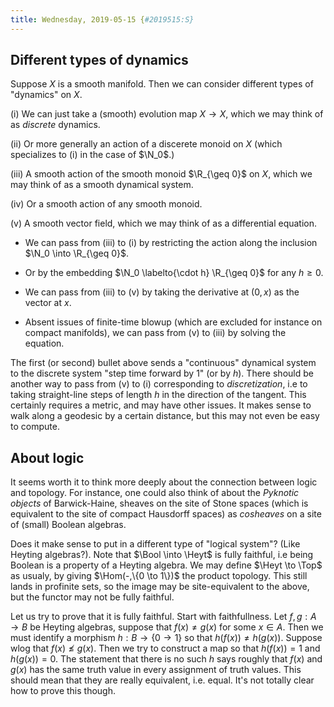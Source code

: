 ```yaml
---
title: Wednesday, 2019-05-15 {#2019515:S}
---
```

Different types of dynamics
---------------------------

Suppose $X$ is a smooth manifold. Then we can consider different types
of "dynamics" on $X$.

(i) We can just take a (smooth) evolution map $X \to X$, which we may
    think of as *discrete* dynamics.

(ii) Or more generally an action of a discerete monoid on $X$ (which
    specializes to (i) in the case of $\N_0$.)

(iii) A smooth action of the smooth monoid $\R_{\geq 0}$ on $X$, which
    we may think of as a smooth dynamical system.

(iv) Or a smooth action of any smooth monoid.

(v) A smooth vector field, which we may think of as a differential
    equation.

-   We can pass from (iii) to (i) by restricting the action along the
    inclusion $\N_0 \into \R_{\geq 0}$.

-   Or by the embedding $\N_0 \labelto{\cdot h} \R_{\geq 0}$ for any
    $h \geq 0$.

-   We can pass from (iii) to (v) by taking the derivative at $(0,x)$ as
    the vector at $x$.

-   Absent issues of finite-time blowup (which are excluded for instance
    on compact manifolds), we can pass from (v) to (iii) by solving the
    equation.

The first (or second) bullet above sends a "continuous" dynamical system
to the discrete system "step time forward by 1" (or by $h$). There
should be another way to pass from (v) to (i) corresponding to
*discretization*, i.e to taking straight-line steps of length $h$ in the
direction of the tangent. This certainly requires a metric, and may have
other issues. It makes sense to walk along a geodesic by a certain
distance, but this may not even be easy to compute.

About logic
-----------

It seems worth it to think more deeply about the connection between
logic and topology. For instance, one could also think of about the
*Pyknotic objects* of Barwick-Haine, sheaves on the site of Stone spaces
(which is equivalent to the site of compact Hausdorff spaces) as
*cosheaves* on a site of (small) Boolean algebras.

Does it make sense to put in a different type of "logical system"? (Like
Heyting algebras?). Note that $\Bool \into \Heyt$ is fully faithful, i.e
being Boolean is a property of a Heyting algebra. We may define
$\Heyt \to \Top$ as usualy, by giving $\Hom(-,\{0 \to 1\})$ the product
topology. This still lands in profinite sets, so the image may be
site-equivalent to the above, but the functor may not be fully faithful.

Let us try to prove that it is fully faithful. Start with faithfullness.
Let $f,g:A\to B$ be Heyting algebras, suppose that $f(x)\neq g(x)$ for
some $x\in A$. Then we must identify a morphism $h: B \to \{0\to 1\}$ so
that $h(f(x)) \neq h(g(x))$. Suppose wlog that $f(x) \nleq g(x)$. Then
we try to construct a map so that $h(f(x)) = 1$ and $h(g(x)) = 0$. The
statement that there is no such $h$ says roughly that $f(x)$ and $g(x)$
has the same truth value in every assignment of truth values. This
should mean that they are really equivalent, i.e. equal. It's not
totally clear how to prove this though.

